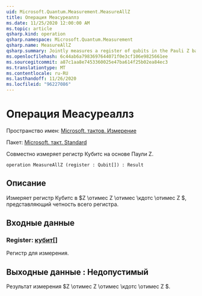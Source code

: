```yaml
---
uid: Microsoft.Quantum.Measurement.MeasureAllZ
title: Операция Меасуреаллз
ms.date: 11/25/2020 12:00:00 AM
ms.topic: article
qsharp.kind: operation
qsharp.namespace: Microsoft.Quantum.Measurement
qsharp.name: MeasureAllZ
qsharp.summary: Jointly measures a register of qubits in the Pauli Z basis.
ms.openlocfilehash: 6c44ab6a7983697644071f0e3cf106e9825661ee
ms.sourcegitcommit: a87c1aa8e7453360025e47ba614f25b02ea84ec3
ms.translationtype: MT
ms.contentlocale: ru-RU
ms.lasthandoff: 11/26/2020
ms.locfileid: "96227086"
---
```

# <a name="measureallz-operation"></a>Операция Меасуреаллз

Пространство имен: [Microsoft. тактов. Измерение](xref:Microsoft.Quantum.Measurement)

Пакет: [Microsoft. такт. Standard](https://nuget.org/packages/Microsoft.Quantum.Standard)


Совместно измеряет регистр Кубитс на основе Паули Z.

```qsharp
operation MeasureAllZ (register : Qubit[]) : Result
```


## <a name="description"></a>Описание

Измеряет регистр Кубитс в $Z \отимес Z \отимес \кдотс \отимес Z $, представляющий четность всего регистра.

## <a name="input"></a>Входные данные

### <a name="register--qubit"></a>Register: [кубит](xref:microsoft.quantum.lang-ref.qubit)[]

Регистр для измерения.



## <a name="output--__invalidresult__"></a>Выходные данные __: <Result> Недопустимый__

Результат измерения $Z \отимес Z \отимес \кдотс \отимес Z $.